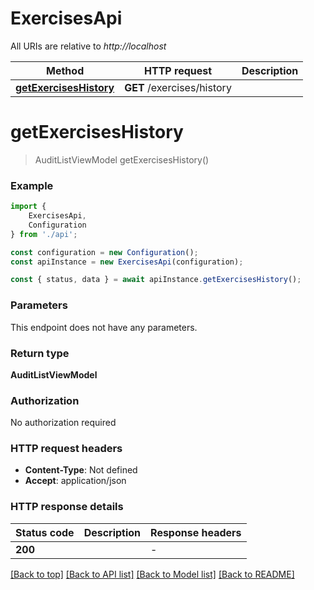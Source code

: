 # ExercisesApi

All URIs are relative to *http://localhost*

|Method | HTTP request | Description|
|------------- | ------------- | -------------|
|[**getExercisesHistory**](#getexerciseshistory) | **GET** /exercises/history | |

# **getExercisesHistory**
> AuditListViewModel getExercisesHistory()


### Example

```typescript
import {
    ExercisesApi,
    Configuration
} from './api';

const configuration = new Configuration();
const apiInstance = new ExercisesApi(configuration);

const { status, data } = await apiInstance.getExercisesHistory();
```

### Parameters
This endpoint does not have any parameters.


### Return type

**AuditListViewModel**

### Authorization

No authorization required

### HTTP request headers

 - **Content-Type**: Not defined
 - **Accept**: application/json


### HTTP response details
| Status code | Description | Response headers |
|-------------|-------------|------------------|
|**200** |  |  -  |

[[Back to top]](#) [[Back to API list]](../README.md#documentation-for-api-endpoints) [[Back to Model list]](../README.md#documentation-for-models) [[Back to README]](../README.md)

